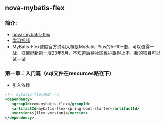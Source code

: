 ## nova-mybatis-flex
### 简介:
* [nova-mybatis-flex](https://mybatis-flex.com/zh/intro/comparison.html)
* [学习视频](https://www.bilibili.com/video/BV1yW4y1Z74j/?spm_id_from=333.788&vd_source=04ff874447812687f3346175b839011e)
* MyBatis-Flex速度官方说明大概是MyBatis-Plus的5~10+倍，可以值得一战，框架挺新第一版23年5月，不知道后续社区维护跟得上不，新的项目可以试一试

### 第一章：入门篇（sql文件在resources路径下）
* 引入依赖
~~~xml
<!-- mybatis-flex框架 -->
<dependency>
   <groupId>com.mybatis-flex</groupId>
   <artifactId>mybatis-flex-spring-boot-starter</artifactId>
   <version>${flex.version}</version>
</dependency>
~~~

